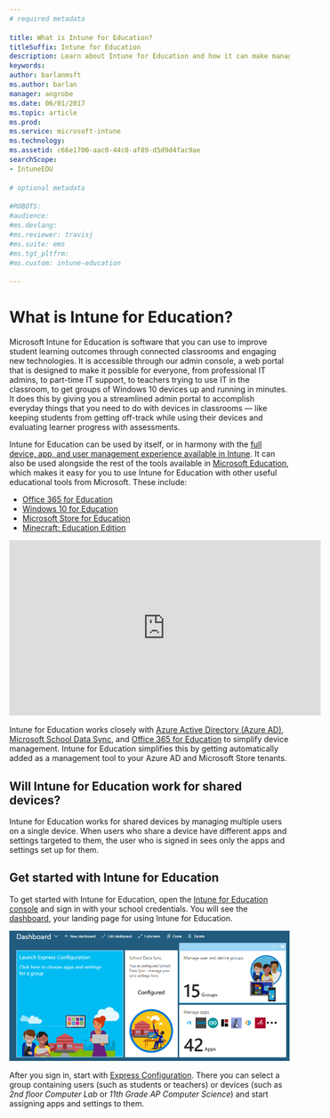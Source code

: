 ```yaml
---
# required metadata

title: What is Intune for Education?
titleSuffix: Intune for Education
description: Learn about Intune for Education and how it can make managing Windows 10 devices easier for educational institutions.
keywords:
author: barlanmsft
ms.author: barlan
manager: angrobe
ms.date: 06/01/2017
ms.topic: article
ms.prod:
ms.service: microsoft-intune
ms.technology:
ms.assetid: c66e1700-aac0-44c0-af89-d5d9d4fac9ae
searchScope:
- IntuneEDU

# optional metadata

#ROBOTS:
#audience:
#ms.devlang:
#ms.reviewer: travisj
#ms.suite: ems
#ms.tgt_pltfrm:
#ms.custom: intune-education

---
```


# What is Intune for Education?

Microsoft Intune for Education is software that you can use to improve student learning outcomes through connected classrooms and engaging new technologies. It is accessible through our admin console, a web portal that is designed to make it possible for everyone, from professional IT admins, to part-time IT support, to teachers trying to use IT in the classroom, to get groups of Windows 10 devices up and running in minutes. It does this by giving you a streamlined admin portal to accomplish everyday things that you need to do with devices in classrooms — like keeping students from getting off-track while using their devices and evaluating learner progress with assessments.

Intune for Education can be used by itself, or in harmony with the [full device, app, and user management experience available in Intune](https://docs.microsoft.com/intune/understand-explore/introduction-to-microsoft-intune). It can also be used alongside the rest of the tools available in [Microsoft Education](https://docs.microsoft.com/education/#pivot=itpro), which makes it easy for you to use Intune for Education with other useful educational tools from Microsoft. These include:

- [Office 365 for Education](https://support.office.com/article/Set-up-Office-365-for-business-6a3a29a0-e616-4713-99d1-15eda62d04fa)
- [Windows 10 for Education](https://docs.microsoft.com/education/windows)
- [Microsoft Store for Education](https://docs.microsoft.com/microsoft-store/index?toc=/microsoft-store/education/toc.json)
- [Minecraft: Education Edition](https://docs.microsoft.com/education/windows/school-get-minecraft)

<iframe width="560" height="315" src="https://www.youtube.com/embed/ukrnCwcLvV8" frameborder="0" allowfullscreen></iframe>

Intune for Education works closely with [Azure Active Directory (Azure AD)](https://docs.microsoft.com/azure/active-directory/active-directory-administer), [Microsoft School Data Sync](https://sds.microsoft.com), and [Office 365 for  Education](https://support.office.com/article/Get-started-with-Office-365-Education-AB02ABE5-A1EE-458C-B749-5B44416CCF14) to simplify device management. Intune for Education simplifies this by getting automatically added as a management tool to your Azure AD and Microsoft Store tenants.

## Will Intune for Education work for shared devices?
Intune for Education works for shared devices by managing multiple users on a single device. When users who share a device have different apps and settings targeted to them, the user who is signed in sees only the apps and settings set up for them.

## Get started with Intune for Education
To get started with Intune for Education, open the [Intune for Education console](https://intuneeducation.portal.azure.com) and sign in with your school credentials. You will see the [dashboard](how-do-i-customize-my-dashboard.md), your landing page for using Intune for Education.

![A screenshot of the landing page once logged in to Intune for Education.](./media/dashboard-001-landing-page.png)

After you sign in, start with [Express Configuration](what-is-express-configuration.md). There you can select a group containing users (such as students or teachers) or devices (such as _2nd floor Computer Lab_ or _11th Grade AP Computer Science_) and start assigning apps and settings to them.

